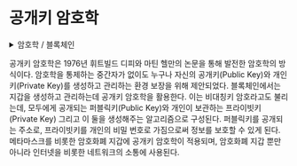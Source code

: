 # 공개키 암호학

<details>

<summary>암호학 / 블록체인</summary>



</details>

공개키 암호학은 1976년 휘트빌드 디피와 마틴 헬만의 논문을 통해 발전한 암호학의 방식이다. 암호학을 통제하는 중간자가 없이도 누구나 자신의 공개키(Public Key)와 개인키(Private Key)를 생성하고 관리하는 환경 보장을 위해 제안되었다. 블록체인에서는 지갑을 생성하고 관리하는데 공개키 암호학을 활용한다. 이는 비대칭키 암호라고도 불리는데, 모두에게 공개되는 퍼블릭키(Public Key)와 개인이 보관하는 프라이빗키(Private Key) 그리고 이 둘을 생성해주는 알고리즘으로 구성된다. 퍼블릭키를 공개되는 주소로, 프라이빗키를 개인의 비밀 번호로 가짐으로써 정보를 보호할 수 있게 된다. 메타마스크를 비롯한 암호화폐 지갑에 공개키 암호학이 적용되며, 암호화폐 지갑 뿐만 아니라 인터넷을 비롯한 네트워크의 소통에 사용된다.
